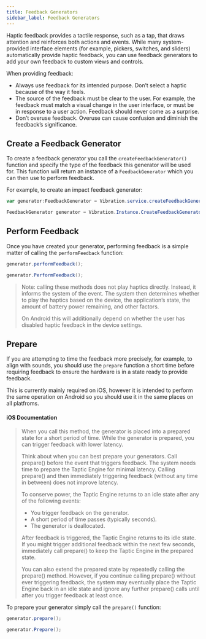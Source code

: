 ```yaml
---
title: Feedback Generators
sidebar_label: Feedback Generators
---
```


Haptic feedback provides a tactile response, such as a tap, that draws attention and reinforces both actions and events. While many system-provided interface elements (for example, pickers, switches, and sliders) automatically provide haptic feedback, you can use feedback generators to add your own feedback to custom views and controls.

When providing feedback:

- Always use feedback for its intended purpose. Don’t select a haptic because of the way it feels.
- The source of the feedback must be clear to the user. For example, the feedback must match a visual change in the user interface, or must be in response to a user action. Feedback should never come as a surprise.
- Don’t overuse feedback. Overuse can cause confusion and diminish the feedback’s significance.



## Create a Feedback Generator

To create a feedback generator you call the `createFeedbackGenerator()` function and specify the type of the feedback this generator will be used for. This function will return an instance of a `FeedbackGenerator` which you can then use to perform feedback.

For example, to create an impact feedback generator:

```actionscript title="AIR"
var generator:FeedbackGenerator = Vibration.service.createFeedbackGenerator( FeedbackGeneratorType.IMPACT );
```


```csharp title="Unity"
FeedbackGenerator generator = Vibration.Instance.CreateFeedbackGenerator( FeedbackGeneratorType.IMPACT );
```



## Perform Feedback

Once you have created your generator, performing feedback is a simple matter of calling the `performFeedback` function:

```actionscript title="AIR"
generator.performFeedback();
```

```csharp title="Unity"
generator.PerformFeedback();
```

>
> Note: calling these methods does not play haptics directly. Instead, it informs the system of the event.
> The system then determines whether to play the haptics based on the device, the application’s state, the amount of battery power remaining, and other factors.
>
> On Android this will additionally depend on whether the user has disabled haptic feedback in the device settings.
>





## Prepare

If you are attempting to time the feedback more precisely, for example, to align with sounds, you should use the `prepare` function a short time before requiring feedback to ensure the hardware is in a state ready to provide feedback. 

This is currently mainly required on iOS, however it is intended to perform the same operation on Android so you should use it in the same places on all platfroms.

#### iOS Documentation

> 
> When you call this method, the generator is placed into a prepared state for a short period of time. While the generator is prepared, you can trigger feedback with lower latency.
>
> Think about when you can best prepare your generators. Call prepare() before the event that triggers feedback. The system needs time to prepare the Taptic Engine for minimal latency. Calling prepare() and then immediately triggering feedback (without any time in between) does not improve latency.
> 
> To conserve power, the Taptic Engine returns to an idle state after any of the following events:
> - You trigger feedback on the generator.
> - A short period of time passes (typically seconds).
> - The generator is deallocated.
> 
> After feedback is triggered, the Taptic Engine returns to its idle state. If you might trigger additional feedback within the next few seconds, immediately call prepare() to keep the Taptic Engine in the prepared state.
> 
> You can also extend the prepared state by repeatedly calling the prepare() method. However, if you continue calling prepare() without ever triggering feedback, the system may eventually place the Taptic Engine back in an idle state and ignore any further prepare() calls until after you trigger feedback at least once.
> 
> 


To prepare your generator simply call the `prepare()` function:

```actionscript title="AIR"
generator.prepare();
```

```csharp title="Unity"
generator.Prepare();
```

